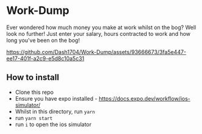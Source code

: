 # Work-Dump

Ever wondered how much money you make at work whilst on the bog? Well look no further! Just enter your salary, hours contracted to work and how long you've been on the bog!


https://github.com/Dash1704/Work-Dump/assets/93666673/3fa5e447-ee17-401f-a2c9-e5d8c10a5c31


## How to install
- Clone this repo
- Ensure you have expo installed - https://docs.expo.dev/workflow/ios-simulator/
- Whilst in this directory, run ```yarn```
- run ```yarn start```
- run ```i``` to open the ios simulator

